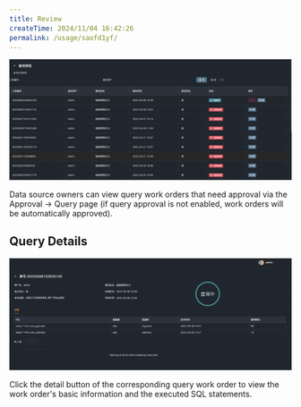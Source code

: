```yaml
---
title: Review
createTime: 2024/11/04 16:42:26
permalink: /usage/saofd1yf/
---
```


![Query Review](/images/query07.png)

Data source owners can view query work orders that need approval via the Approval -> Query page (if query approval is not enabled, work orders will be automatically approved).

## Query Details

![Query Details](/images/query08.png)

Click the detail button of the corresponding query work order to view the work order's basic information and the executed SQL statements.